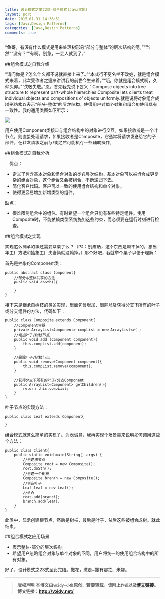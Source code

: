 ```yaml
---
title: 设计模式之第22章-组合模式(Java实现)
layout: post
date: 2015-01-31 14:36:31
tags: [Java,Design Patterns]
categories: [Java,Design Patterns]
comments: true
---
```


“鱼哥，有没有什么模式是用来处理树形的“部分与整体”的层次结构的啊。”“当然”“没有？”“有啊。别急，一会人就到了。”

##组合模式之自我介绍

“请问你是？怎么什么都不说就直接上来了。”“本式行不更名坐不改姓，就是组合模式来着，此次受作者之邀来讲讲我的前世今生来着。”“哦，你就是组合模式啊，久仰久仰。”“失敬失敬。”恩，首先我先说下定义：Compose objects into tree structure to represent part-whole hierarchies.Composite lets clients treat individual objects and compositions of objects uniformly.就是说将对象组合成树形结构以表示“部分-整体”的层次结构，使得用户对单个对象和组合的使用具有一致性。我的通用类图如下所示：

![](http://images.cnitblog.com/blog/666211/201501/311327156285570.png)

用户使用Component类接口与组合结构中的对象进行交互。如果接收者是一个叶节点，则直接处理请求，如果接收者是Composite，它通常将请求发送给它的子部件，在转发请求之前与/或之后可能执行一些辅助操作。

##组合模式之自我分析

　优点：

* 定义了包含基本对象和组合对象的类的层次结构。基本对象可以被组合成更复杂的组合对象，这个组合又会被组合，不断递归下去。
* 简化客户代码。客户可以一致的使用组合结构和单个对象。
* 使得更容易增加新增类型的组件。　　

缺点：

* 很难限制组合中的组件。有时希望一个组合只能有某些特定组件。使用Composite时，不能依赖类型系统施加这些约束，而必须要在运行时刻进行检查。

##组合模式之实现

实现这么简单的事还需要举栗子么？（PS：别废话，这个东西是赖不掉的，想当年工厂方法和抽象工厂夫妻俩就没赖掉。）那个好吧，我就举个栗子以便于理解：

首先是抽象的Component类：

	public abstract class Component{
	    //部分与整体共享的方法
	    public void doSth(){
	        
	    }
	}

接下来是继承自树枝的类的实现，里面包含增加、删除以及获得分支下所有的叶子或分支组件的方法，代码如下：

	public class Composite extends Component{
	    //Component容器
	    private ArrayList<Component> compList = new ArrayList<>();
	    //增加叶子/树枝节点
	    public void add (Component component){
	        this.compList.add(component);
	    }
	
	    //删除叶子/树枝节点
	    public void remove(Component component){
	        this.compList.remove(component);
	    }
	
	    //获得分支下所有的叶子/分支Component
	    public ArrayList<Component> getChildren(){
	        return this.compList;
	    }
	}

叶子节点的实现方法：

	public class Leaf extends Component{
	    
	}

组合模式就这么简单的实现了。为表诚意，我再实现个场景类来说明如何调用这些个方法：

	public class Client{
	    public static void main(String[] args) {
	        //创建根节点
	        Composite root = new Composite();
	        root.doSth();
	        //创建一个树枝
	        Composite branch = new Composite();
	        //创造叶子
	        Leaf leaf = new Leaf();
	        //组合
	        root.add(branch);
	        branch.add(leaf);
	    }
	}

此类中，显示创建根节点，然后是树枝，最后是叶子，然后这些被组合成树。就此结束。

##组合模式之应用场景


* 表示整体-部分的层次结构。
* 希望用户忽略组合对象与单个对象的不同，用户将统一的使用组合结构中的所有对象。

好了，设计模式之23式至此完结。撒花，撤走~撒有那拉，米娜。



---
> **版权声明**
> **本博文由`voidy-小鱼`原创，若要转载，请附上`作者`以及[博文链接](http://voidy.net)。**
> **博文链接：<http://voidy.net/>**